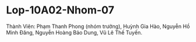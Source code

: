 # Lop-10A02-Nhom-07
Thành Viên: Phạm Thanh Phong (nhóm trưởng), Huỳnh Gia Hào, Nguyễn Hồ Minh Đăng, Nguyễn Hoàng Bảo Dung, Vũ Lê Thế Tuyến.
